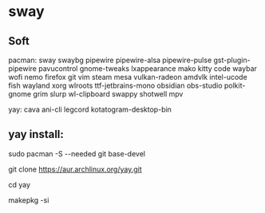 # sway

## Soft

pacman: sway swaybg pipewire pipewire-alsa pipewire-pulse gst-plugin-pipewire pavucontrol gnome-tweaks lxappearance mako kitty code waybar wofi nemo firefox git vim steam mesa vulkan-radeon amdvlk intel-ucode fish wayland xorg wlroots  ttf-jetbrains-mono obsidian obs-studio polkit-gnome grim slurp wl-clipboard swappy shotwell mpv 

yay: cava ani-cli legcord kotatogram-desktop-bin 

## yay install:

sudo pacman -S --needed git base-devel

git clone https://aur.archlinux.org/yay.git

cd yay

makepkg -si
